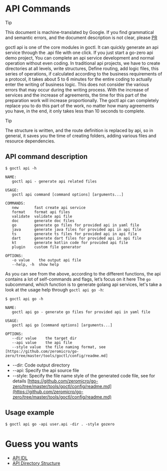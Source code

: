 # API Commands
> [!TIP]
> This document is machine-translated by Google. If you find grammatical and semantic errors, and the document description is not clear, please [PR](doc-contibute.md)

goctl api is one of the core modules in goctl. It can quickly generate an api service through the .api file with one click. If you just start a go-zero api demo project,
You can complete an api service development and normal operation without even coding. In traditional api projects, we have to create directories at all levels, write structures,
Define routing, add logic files, this series of operations, if calculated according to the business requirements of a protocol, it takes about 5 to 6 minutes for the entire coding to actually enter the writing of business logic.
This does not consider the various errors that may occur during the writing process. With the increase of services and the increase of agreements, the time for this part of the preparation work will increase proportionally.
The goctl api can completely replace you to do this part of the work, no matter how many agreements you have, in the end, it only takes less than 10 seconds to complete.

> [!TIP]
> The structure is written, and the route definition is replaced by api, so in general, it saves you the time of creating folders, adding various files and resource dependencies.

## API command description
```shell
$ goctl api -h
```
```text
NAME:
   goctl api - generate api related files

USAGE:
   goctl api command [command options] [arguments...]

COMMANDS:
   new       fast create api service
   format    format api files
   validate  validate api file
   doc       generate doc files
   go        generate go files for provided api in yaml file
   java      generate java files for provided api in api file
   ts        generate ts files for provided api in api file
   dart      generate dart files for provided api in api file
   kt        generate kotlin code for provided api file
   plugin    custom file generator

OPTIONS:
   -o value    the output api file
   --help, -h  show help
```

As you can see from the above, according to the different functions, the api contains a lot of self-commands and flags, let’s focus on it here
The `go` subcommand, which function is to generate golang api services, let's take a look at the usage help through `goctl api go -h`:
```shell
$ goctl api go -h
```
```text
NAME:
   goctl api go - generate go files for provided api in yaml file

USAGE:
   goctl api go [command options] [arguments...]

OPTIONS:
   --dir value    the target dir
   --api value    the api file
   --style value  the file naming format, see [https://github.com/zeromicro/go-zero/tree/master/tools/goctl/config/readme.md]
```

* --dir: Code output directory
* --api: Specify the api source file
* --style: Specify the file name style of the generated code file, see for details [https://github.com/zeromicro/go-zero/tree/master/tools/goctl/config/readme.md](https://github.com/zeromicro/go-zero/tree/master/tools/goctl/config/readme.md)

## Usage example
```shell
$ goctl api go -api user.api -dir . -style gozero
```

# Guess you wants
* [API IDL](api-grammar.md)
* [API Directory Structure](api-dir.md)